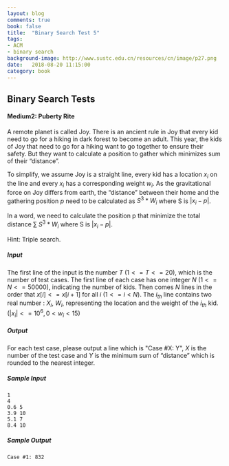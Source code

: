 ```yaml
---
layout: blog
comments: true
book: false
title:  "Binary Search Test 5"
tags:
- ACM
- binary search
background-image: http://www.sustc.edu.cn/resources/cn/image/p27.png
date:   2018-08-20 11:15:00
category: book
---
```


## Binary Search Tests

#### Medium2: Puberty Rite

A remote planet is called Joy. There is an ancient rule in Joy that every kid need to go for a hiking in dark forest to become an adult. This year, the kids of Joy that need to go for a hiking want to go together to ensure their safety. But they want to calculate a position to gather which minimizes sum of their “distance”.

To simplify, we assume Joy is a straight line, every kid has a location $x_i$ on the line and every $x_i$ has a corresponding weight $w_i$. As the gravitational force on Joy differs from earth, the “distance” between their home and the gathering position $p$ need to be calculated as $S^{3}*W_i$ where S is $|x_i - p|$.

In a word, we need to calculate the position p that minimize the total distance $\sum\ S^{3}*W_i$ where S is $|x_i - p|$.

Hint: Triple  search.

##### Input

The
first line of the input is the number $T$ $(1<=T<=20)$, which is the number of test cases. The first line of each case has one integer $N$ $(1<=N<=50000)$, indicating the number of kids. Then comes $N$ lines in the order that $x[i]<=x[i+1]$ for all $i$ $(1<=i<N)$. The $i_{th}$ line contains two real number : $X_i$, $W_i$, representing the location and the weight of the $i_{th}$ kid. $( |x_i|<=10^6, 0< w_i <15 )$

##### Output

For each test case, please output a line which is "Case #X: Y", $X$ is the number of the test case and $Y$ is the minimum sum of “distance” which is rounded to the nearest integer.

##### Sample Input

```
1
4
0.6 5
3.9 10
5.1 7
8.4 10
```

##### Sample Output

```
Case #1: 832
```

